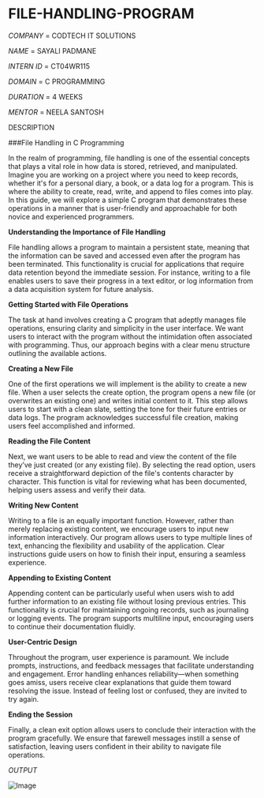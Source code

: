 # FILE-HANDLING-PROGRAM

*COMPANY* = CODTECH IT SOLUTIONS 

*NAME* = SAYALI PADMANE

*INTERN ID* = CT04WR115

*DOMAIN* = C PROGRAMMING

*DURATION* = 4 WEEKS

*MENTOR* = NEELA SANTOSH


DESCRIPTION

###File Handling in C Programming

In the realm of programming, file handling is one of the essential concepts that plays a vital role in how data is stored, retrieved, and manipulated. Imagine you are working on a project where you need to keep records, whether it's for a personal diary, a book, or a data log for a program. This is where the ability to create, read, write, and append to files comes into play. In this guide, we will explore a simple C program that demonstrates these operations in a manner that is user-friendly and approachable for both novice and experienced programmers.

**Understanding the Importance of File Handling**

File handling allows a program to maintain a persistent state, meaning that the information can be saved and accessed even after the program has been terminated. This functionality is crucial for applications that require data retention beyond the immediate session. For instance, writing to a file enables users to save their progress in a text editor, or log information from a data acquisition system for future analysis.

**Getting Started with File Operations**

The task at hand involves creating a C program that adeptly manages file operations, ensuring clarity and simplicity in the user interface. We want users to interact with the program without the intimidation often associated with programming. Thus, our approach begins with a clear menu structure outlining the available actions.

**Creating a New File**

One of the first operations we will implement is the ability to create a new file. When a user selects the create option, the program opens a new file (or overwrites an existing one) and writes initial content to it. This step allows users to start with a clean slate, setting the tone for their future entries or data logs. The program acknowledges successful file creation, making users feel accomplished and informed.

**Reading the File Content**

Next, we want users to be able to read and view the content of the file they’ve just created (or any existing file). By selecting the read option, users receive a straightforward depiction of the file's contents character by character. This function is vital for reviewing what has been documented, helping users assess and verify their data.

**Writing New Content**

Writing to a file is an equally important function. However, rather than merely replacing existing content, we encourage users to input new information interactively. Our program allows users to type multiple lines of text, enhancing the flexibility and usability of the application. Clear instructions guide users on how to finish their input, ensuring a seamless experience.

**Appending to Existing Content**

Appending content can be particularly useful when users wish to add further information to an existing file without losing previous entries. This functionality is crucial for maintaining ongoing records, such as journaling or logging events. The program supports multiline input, encouraging users to continue their documentation fluidly.

**User-Centric Design**

Throughout the program, user experience is paramount. We include prompts, instructions, and feedback messages that facilitate understanding and engagement. Error handling enhances reliability—when something goes amiss, users receive clear explanations that guide them toward resolving the issue. Instead of feeling lost or confused, they are invited to try again.

**Ending the Session**

Finally, a clean exit option allows users to conclude their interaction with the program gracefully. We ensure that farewell messages instill a sense of satisfaction, leaving users confident in their ability to navigate file operations.

*OUTPUT*

![Image](https://github.com/user-attachments/assets/4dbc9996-ed27-4a72-bca0-5fc91e39ad26)
